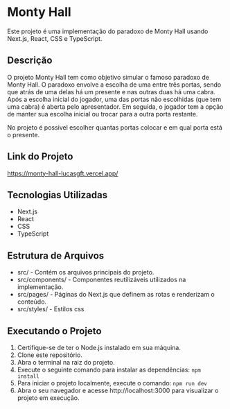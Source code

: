 # Monty Hall

Este projeto é uma implementação do paradoxo de Monty Hall usando Next.js, React, CSS e TypeScript.

## Descrição

O projeto Monty Hall tem como objetivo simular o famoso paradoxo de Monty Hall. O paradoxo envolve a escolha de uma entre três portas, sendo que atrás de uma delas há um presente e nas outras duas há uma cabra. Após a escolha inicial do jogador, uma das portas não escolhidas (que tem uma cabra) é aberta pelo apresentador. Em seguida, o jogador tem a opção de manter sua escolha inicial ou trocar para a outra porta restante. 

No projeto é possivel escolher quantas portas colocar e em qual porta está o presente.

## Link do Projeto

https://monty-hall-lucasgft.vercel.app/

## Tecnologias Utilizadas

- Next.js
- React
- CSS
- TypeScript

## Estrutura de Arquivos

- src/ - Contém os arquivos principais do projeto.
- src/components/ - Componentes reutilizáveis utilizados na implementação.
- src/pages/ - Páginas do Next.js que definem as rotas e renderizam o conteúdo.
- src/styles/ - Estilos css

## Executando o Projeto

1. Certifique-se de ter o Node.js instalado em sua máquina.
2. Clone este repositório.
3. Abra o terminal na raiz do projeto.
4. Execute o seguinte comando para instalar as dependências:
``npm install``
5. Para iniciar o projeto localmente, execute o comando:
``npm run dev``
6. Abra o seu navegador e acesse http://localhost:3000 para visualizar o projeto em execução.
